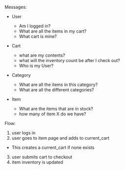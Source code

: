 Messages:

- User 
  - Am I logged in?
  - What are all the items in my cart?
  - What cart is mine?

- Cart
  - what are my contents?
  - what will the inventory count be after I check out?
  - Who is my User?

- Category
  - What are all the items in this category?
  - What are all the different categories?

- Item
  - What are the items that are in stock?
  - how many of item X do we have?

Flow:

1) user logs in
2) user goes to item page and adds to current_cart
  - This creates a current_cart if none exists
3) user submits cart to checkout
4) item inventory is updated